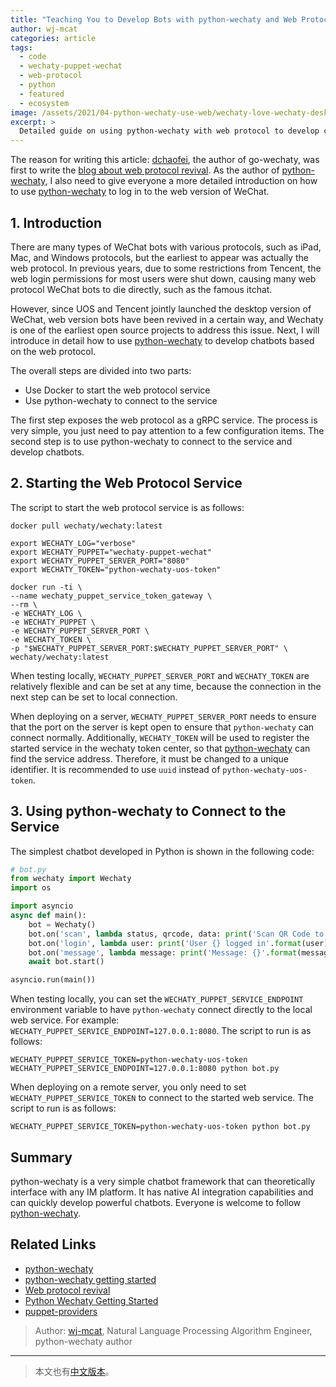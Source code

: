 ```yaml
---
title: "Teaching You to Develop Bots with python-wechaty and Web Protocol"
author: wj-mcat
categories: article
tags:
  - code
  - wechaty-puppet-wechat
  - web-protocol
  - python
  - featured
  - ecosystem
image: /assets/2021/04-python-wechaty-use-web/wechaty-love-wechaty-desktop.webp
excerpt: >
  Detailed guide on using python-wechaty with web protocol to develop chatbots, including Docker setup for web protocol service and connecting with python-wechaty to build functional bots.
---
```


The reason for writing this article: [dchaofei](https://github.com/dchaofei), the author of go-wechaty, was first to write the [blog about web protocol revival](https://wechaty.js.org/2021/04/16/go-wechaty-use-web/). As the author of [python-wechaty](http://github.com/wechaty/python-wechaty), I also need to give everyone a more detailed introduction on how to use [python-wechaty](http://github.com/wechaty/python-wechaty) to log in to the web version of WeChat.

## 1. Introduction

There are many types of WeChat bots with various protocols, such as iPad, Mac, and Windows protocols, but the earliest to appear was actually the web protocol. In previous years, due to some restrictions from Tencent, the web login permissions for most users were shut down, causing many web protocol WeChat bots to die directly, such as the famous itchat.

However, since UOS and Tencent jointly launched the desktop version of WeChat, web version bots have been revived in a certain way, and Wechaty is one of the earliest open source projects to address this issue. Next, I will introduce in detail how to use [python-wechaty](http://github.com/wechaty/python-wechaty) to develop chatbots based on the web protocol.

The overall steps are divided into two parts:

* Use Docker to start the web protocol service
* Use python-wechaty to connect to the service

The first step exposes the web protocol as a gRPC service. The process is very simple, you just need to pay attention to a few configuration items. The second step is to use python-wechaty to connect to the service and develop chatbots.

## 2. Starting the Web Protocol Service

The script to start the web protocol service is as follows:

```shell
docker pull wechaty/wechaty:latest

export WECHATY_LOG="verbose"
export WECHATY_PUPPET="wechaty-puppet-wechat"
export WECHATY_PUPPET_SERVER_PORT="8080"
export WECHATY_TOKEN="python-wechaty-uos-token"

docker run -ti \
--name wechaty_puppet_service_token_gateway \
--rm \
-e WECHATY_LOG \
-e WECHATY_PUPPET \
-e WECHATY_PUPPET_SERVER_PORT \
-e WECHATY_TOKEN \
-p "$WECHATY_PUPPET_SERVER_PORT:$WECHATY_PUPPET_SERVER_PORT" \
wechaty/wechaty:latest
```

When testing locally, `WECHATY_PUPPET_SERVER_PORT` and `WECHATY_TOKEN` are relatively flexible and can be set at any time, because the connection in the next step can be set to local connection.

When deploying on a server, `WECHATY_PUPPET_SERVER_PORT` needs to ensure that the port on the server is kept open to ensure that `python-wechaty` can connect normally. Additionally, `WECHATY_TOKEN` will be used to register the started service in the wechaty token center, so that [python-wechaty](http://github.com/wechaty/python-wechaty) can find the service address. Therefore, it must be changed to a unique identifier. It is recommended to use `uuid` instead of `python-wechaty-uos-token`.

## 3. Using python-wechaty to Connect to the Service

The simplest chatbot developed in Python is shown in the following code:

```python
# bot.py
from wechaty import Wechaty
import os

import asyncio
async def main():
    bot = Wechaty()
    bot.on('scan', lambda status, qrcode, data: print('Scan QR Code to login: {}\nhttps://wechaty.js.org/qrcode/{}'.format(status, qrcode)))
    bot.on('login', lambda user: print('User {} logged in'.format(user)))
    bot.on('message', lambda message: print('Message: {}'.format(message)))
    await bot.start()

asyncio.run(main())
```

When testing locally, you can set the `WECHATY_PUPPET_SERVICE_ENDPOINT` environment variable to have `python-wechaty` connect directly to the local web service. For example: `WECHATY_PUPPET_SERVICE_ENDPOINT=127.0.0.1:8080`. The script to run is as follows:

```shell
WECHATY_PUPPET_SERVICE_TOKEN=python-wechaty-uos-token WECHATY_PUPPET_SERVICE_ENDPOINT=127.0.0.1:8080 python bot.py
```

When deploying on a remote server, you only need to set `WECHATY_PUPPET_SERVICE_TOKEN` to connect to the started web service. The script to run is as follows:

```shell
WECHATY_PUPPET_SERVICE_TOKEN=python-wechaty-uos-token python bot.py
```

## Summary

python-wechaty is a very simple chatbot framework that can theoretically interface with any IM platform. It has native AI integration capabilities and can quickly develop powerful chatbots. Everyone is welcome to follow [python-wechaty](https://github.com/wechaty/python-wechaty).

## Related Links

* [python-wechaty](https://github.com/wechaty/python-wechaty)
* [python-wechaty getting started](https://github.com/wechaty/python-wechaty-getting-started)
* [Web protocol revival](https://wechaty.js.org/2021/04/13/wechaty-uos-web/)
* [Python Wechaty Getting Started](https://wechaty.js.org/docs/polyglot/python/)
* [puppet-providers](https://wechaty.js.org/docs/puppet-providers/wechat)

> Author: [wj-mcat](https://github.com/wj-Mcat), Natural Language Processing Algorithm Engineer, python-wechaty author

---

> 本文也有[中文版本](/2021/04/17/python-wechaty-use-web/)。
